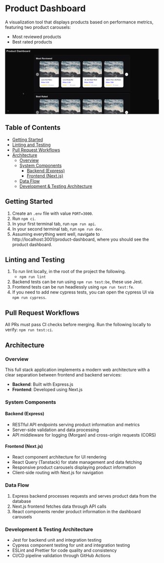 # Product Dashboard

A visualization tool that displays products based on performance metrics, featuring two product carousels:
- Most reviewed products
- Best rated products

![productDashboard.png](assets/productDashboard.png)

## Table of Contents
- [Getting Started](#getting-started)
- [Linting and Testing](#linting-and-testing)
- [Pull Request Workflows](#pull-request-workflows)
- [Architecture](#architecture)
   - [Overview](#overview)
   - [System Components](#system-components)
      - [Backend (Express)](#backend-express)
      - [Frontend (Next.js)](#frontend-nextjs)
   - [Data Flow](#data-flow)
   - [Development & Testing Architecture](#development--testing-architecture)

## Getting Started
1. Create an `.env` file with value `PORT=3000`.
2. Run `npm ci`.
3. In your first terminal tab, run `npm run api`.
4. In your second terminal tab, run `npm run dev`.
5. Assuming everything went well, navigate to http://localhost:3001/product-dashboard, where you should see the
product dashboard.

## Linting and Testing
1. To run lint locally, in the root of the project the following.
   - `npm run lint`
2. Backend tests can be run using `npm run test:be`, these use Jest.
3. Frontend tests can be run headlessly using `npm run test:fe`.
4. If you need to add new cypress tests, you can open the cypress UI via `npm run cypress`.

## Pull Request Workflows
All PRs must pass CI checks before merging. Run the following locally to verify: `npm run test:ci`.

## Architecture

### Overview
This full stack application implements a modern web architecture with a clear separation between frontend and backend services:

- **Backend**: Built with Express.js
- **Frontend**: Developed using Next.js

### System Components

#### Backend (Express)
- RESTful API endpoints serving product information and metrics
- Server-side validation and data processing
- API middleware for logging (Morgan) and cross-origin requests (CORS)

#### Frontend (Next.js)
- React component architecture for UI rendering
- React Query (Tanstack) for state management and data fetching
- Responsive product carousels displaying product information
- Client-side routing with Next.js for navigation

### Data Flow
1. Express backend processes requests and serves product data from the database
2. Next.js frontend fetches data through API calls
3. React components render product information in the dashboard carousels

### Development & Testing Architecture
- Jest for backend unit and integration testing
- Cypress component testing for unit and integration testing
- ESLint and Prettier for code quality and consistency
- CI/CD pipeline validation through GitHub Actions